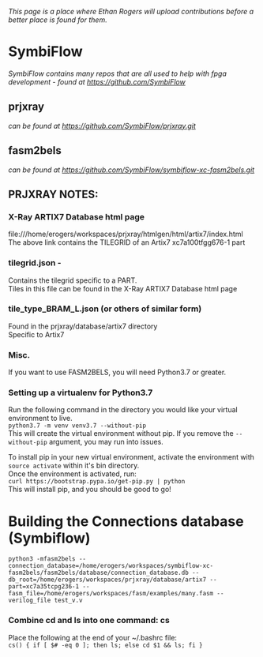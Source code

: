*This page is a place where Ethan Rogers will upload contributions before a better place is found for them.*
# SymbiFlow
*SymbiFlow contains many repos that are all used to help with fpga development - found at https://github.com/SymbiFlow*
## prjxray
*can be found at https://github.com/SymbiFlow/prjxray.git*

## fasm2bels
*can be found at https://github.com/SymbiFlow/symbiflow-xc-fasm2bels.git*


## PRJXRAY NOTES:

### X-Ray ARTIX7 Database html page
file:///home/erogers/workspaces/prjxray/htmlgen/html/artix7/index.html  
The above link contains the TILEGRID of an Artix7 xc7a100tfgg676-1 part

### tilegrid.json - 
Contains the tilegrid specific to a PART.  
Tiles in this file can be found in the X-Ray ARTIX7 Database html page

### tile_type_BRAM_L.json (or others of similar form)  
Found in the prjxray/database/artix7 directory  
Specific to Artix7  

### Misc.  
If you want to use FASM2BELS, you will need Python3.7 or greater.

### Setting up a virtualenv for Python3.7  
Run the following command in the directory you would like your virtual environment to live.  
`python3.7 -m venv venv3.7 --without-pip`  
This will create the virtual environment without pip. If you remove the `--without-pip` argument, you may run into issues.  
  
To install pip in your new virtual environment, activate the environment with `source activate` within it's bin directory.  
Once the environment is activated, run:  
`curl https://bootstrap.pypa.io/get-pip.py | python`  
This will install pip, and you should be good to go!

# Building the Connections database (Symbiflow)  
`python3 -mfasm2bels --connection_database=/home/erogers/workspaces/symbiflow-xc-fasm2bels/fasm2bels/database/connection_database.db --db_root=/home/erogers/workspaces/prjxray/database/artix7 --part=xc7a35tcpg236-1 --fasm_file=/home/erogers/workspaces/fasm/examples/many.fasm --verilog_file test_v.v`

### Combine cd and ls into one command: cs
Place the following at the end of your ~/.bashrc file:  
`cs() { if [ $# -eq 0 ]; then ls; else cd $1 && ls; fi }`


